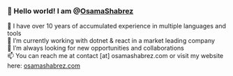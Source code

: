 ### 👋 Hello world! I am @[OsamaShabrez](http://osamashabrez.com)

🌱 I have over 10 years of accumulated experience in multiple languages and tools \
🔭 I’m currently working with dotnet & react in a market leading company \
👯 I’m always looking for new opportunities and collaborations \
📫 You can reach me at contact [at] osamashabrez.com or visit my website here: [osamashabrez.com](http://osamashabrez.com)

<!--
**OsamaShabrez/OsamaShabrez** is a ✨ _special_ ✨ repository because its `README.md` (this file) appears on your GitHub profile.

Here are some ideas to get you started:

-->
